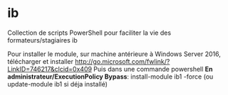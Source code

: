 ﻿# ib
Collection de scripts PowerShell pour faciliter la vie des formateurs/stagiaires ib

Pour installer le module, sur machine antérieure à Windows Server 2016, télécharger et installer http://go.microsoft.com/fwlink/?LinkID=746217&clcid=0x409
Puis dans une commande powershell **En administrateur/ExecutionPolicy Bypass**:
install-module ib1 -force
(ou update-module ib1 si déja installé)
